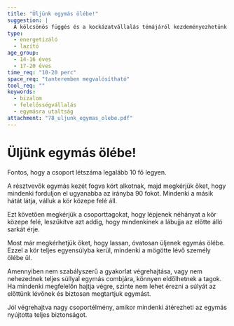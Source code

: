 ```yaml
---
title: "Üljünk egymás ölébe!"
suggestion: | 
  A kölcsönös függés és a kockázatvállalás témájáról kezdeményezhetünk beszélgetést a csoporttagokkal.
type:
  - energetizáló
  - lazító
age_group:
  - 14-16 éves
  - 17-20 éves
time_req: "10-20 perc"
space_req: "tanteremben megvalósítható"
tool_req: ""
keywords: 
  - bizalom
  - felelősségvállalás
  - egymásra utaltság
attachment: "78_uljunk_egymas_olebe.pdf"
---
```


# Üljünk egymás ölébe!

Fontos, hogy a csoport létszáma legalább 10 fő legyen.

A résztvevők egymás kezét fogva kört alkotnak, majd megkérjük őket, hogy mindenki forduljon el ugyanabba az irányba 90 fokot. Mindenki a másik hátát látja, válluk a kör közepe felé áll.

Ezt követően megkérjük a csoporttagokat, hogy lépjenek néhányat a kör közepe felé, leszűkítve azt addig, hogy mindenkinek a lábujja az előtte álló sarkát érje.

Most már megkérhetjük őket, hogy lassan, óvatosan üljenek egymás ölébe. Ezzel a kör teljes egyensúlyba kerül, mindenki a mögötte lévő személy ölébe ül.

Amennyiben nem szabályszerű a gyakorlat végrehajtása, vagy nem nehezednek teljes súllyal egymás combjára, könnyen eldőlhetnek a tagok. Ha mindenki megfelelőn hajtja végre, szinte nem lehet érezni a súlyát az előttünk lévőnek és biztosan megtartjuk egymást.

Jól végrehajtva nagy csoportélmény, amikor mindenki átérezheti az egymás nyújtotta teljes biztonságot.
  
  
